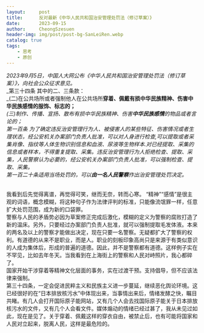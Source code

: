 ```yaml
---
layout:     post
title:      反对最新《中华人民共和国治安管理处罚法（修订草案）》
date:       2023-09-15
author:     CheongSzesuen
header-img: img/post/post-bg-SanLeiRen.webp
catalog: true
tags:
    - 思考
    - 原创
---
```

_2023年9月5日，中国人大网公布《中华人民共和国治安管理处罚法（修订草案）》，向社会公众征求意见。_
<br>
_第三十四条 其中的二、三条款：
<br>
_(二)在公共场所或者强制他人在公共场所**穿着、佩戴有损中华民族精神、伤害中华民族感情的服饰、标志的；**
<br>
_(三)制作、传播、宣扬、散布有损中华民族精神、伤害**中华民族感情**的物品或者言论的；_
<br>
_第一百条 为了确定违反治安管理行为人、被侵害人的某些特征、伤害情况或者生理状态，经公安机关办案部门负责人批准，可以对人身进行检查,可以提取或者采集肖像、指纹等人体生物识别信息和血液、尿液等生物样本.对已经提取、采集的信息或者样本，不得重复提取、采集。违反治安管理行为人拒绝检查、提取、采集，人民警察认为必要的，经公安机关办案部门负责人批准，可以强制检查、提取、采集。_
<br>
_第一百二十条适用当场处罚的，可以**由一名人民警察**作出治安管理处罚决定。_



<br>
我看到后先觉得离谱，再觉得可笑，继而无奈，转而心寒。
“精神”“感情”是很主观的词语，概念模糊，将这种句子作为法律评判的标准，只能像流氓罪一样，任意扩大处罚范围，成为新的口袋罪。
<br>
警察与人民的矛盾势必因为草案修正完成后激化，模糊的定义为警察的腐败打造了新的温床。另外，只要经过办案部门负责人批准，就可以强制提取毛发体液。本来的两名及以上的警察才能做出决定，现在只要一名警察。无疑都扩大了警察的权利。有道德的从来不是职业，而是人。职业的刻板印象高尚只是来源于有类似意识的人成为集体后，形成的普遍的道德。因此，并不是警察都有道德。这样例子实在不罕见，比如去年冬天。当我看到在上海街上的警察和人民对峙照片，我心都碎了。
<br>
国家开始干涉穿着等精神文化层面的事务，实在过渡干预。支持倡导，但不应该法律来强制。
<br>
第三十四条，一定会促进民粹主义和民族主义进一步蔓延，继续恶化舆论环境。这已经很好的在“日本排放核污水”中体现出来，当事情出来后，情绪发酵之快，瞩目共睹。有几人会打开国际原子能网站，又有几个人会去找国际原子能关于日本排放核污水的文件，又有几个人会看文件。媒体煽动的情绪已经过甚了，我从未见过如此，现在是见了。关于穿着、佩戴这样的穿衣自由，被禁止后，也有可能将国家和人民对立起来，脱离人民，这样是最危险的。